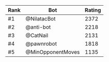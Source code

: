 Rank|Bot|Rating
---|---|---
#1|@NilatacBot|2372
#2|@anti-bot|2218
#3|@CatNail|2131
#4|@pawnrobot|1818
#5|@MinOpponentMoves|1135
